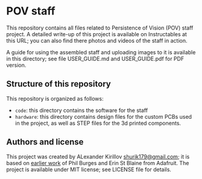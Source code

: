 # POV staff
This repository contains all files related to Persistence of Vision (POV) staff
project. A detailed write-up of this project is available on Instructables at
this URL; you can also find there photos and videos of the staff in action.

A guide for using the assembled staff and uploading images to it is available
in this directory; see file USER_GUIDE.md and USER_GUIDE.pdf for PDF version. 

## Structure of this repository  
This repository is organized as follows:

* `code`: this directory contains the software for the staff
* `hardware`: this directory contains design files for the custom PCBs used in
  the project, as well as STEP files for the 3d printed components.

## Authors and license
This project was created by ALexander Kirillov <shurik179@gmail.com>; it is
based on [earlier work](https://learn.adafruit.com/pov-dotstar-double-staff) of
Phil Burges and Erin St Blaine from Adafruit. The project is available under
MIT license; see LICENSE file for details.
